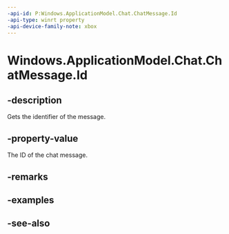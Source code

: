 ```yaml
---
-api-id: P:Windows.ApplicationModel.Chat.ChatMessage.Id
-api-type: winrt property
-api-device-family-note: xbox
---
```


<!-- Property syntax
public string Id { get; }
-->

# Windows.ApplicationModel.Chat.ChatMessage.Id

## -description
Gets the identifier of the message.

## -property-value
The ID of the chat message.

## -remarks

## -examples

## -see-also
